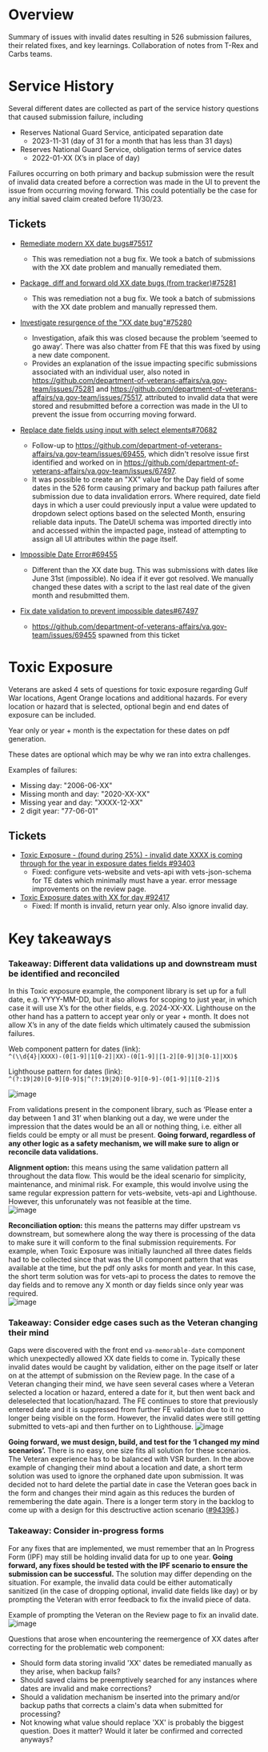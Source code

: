 # Overview

Summary of issues with invalid dates resulting in 526 submission failures, their related fixes, and key learnings. Collaboration of notes from T-Rex and Carbs teams.

# Service History

Several different dates are collected as part of the service history questions that caused submission failure, including

- Reserves National Guard Service, anticipated separation date
  - 2023-11-31 (day of 31 for a month that has less than 31 days)
- Reserves National Guard Service, obligation terms of service dates
  - 2022-01-XX (X’s in place of day)
 
Failures occurring on both primary and backup submission were the result of invalid data created before a correction was made in the UI to prevent the issue from occurring moving forward. This could potentially be the case for any initial saved claim created before 11/30/23.  

## Tickets

- [Remediate modern XX date bugs#75517](https://github.com/department-of-veterans-affairs/va.gov-team/issues/75517)

  - This was remediation not a bug fix. We took a batch of submissions with the XX date problem and manually remediated them.

- [Package, diff and forward old XX date bugs (from tracker)#75281](https://github.com/department-of-veterans-affairs/va.gov-team/issues/75281)
  - This was remediation not a bug fix. We took a batch of submissions with the XX date problem and manually repressed them.
- [Investigate resurgence of the "XX date bug"#75280](https://github.com/department-of-veterans-affairs/va.gov-team/issues/75280)
  - Investigation, afaik this was closed because the problem ‘seemed to go away’. There was also chatter from FE that this was fixed by using a new date component.
  - Provides an explanation of the issue impacting specific submissions associated with an individual user, also noted in https://github.com/department-of-veterans-affairs/va.gov-team/issues/75281 and https://github.com/department-of-veterans-affairs/va.gov-team/issues/75517, attributed to invalid data that were stored and resubmitted before a correction was made in the UI to prevent the issue from occurring moving forward.
- [Replace date fields using input with select elements#70682](https://github.com/department-of-veterans-affairs/va.gov-team/issues/70682)
  - Follow-up to https://github.com/department-of-veterans-affairs/va.gov-team/issues/69455, which didn't resolve issue first identified and worked on in https://github.com/department-of-veterans-affairs/va.gov-team/issues/67497.
  - It was possible to create an "XX" value for the Day field of some dates in the 526 form causing primary and backup path failures after submission due to data invalidation errors. Where required, date field days in which a user could previously input a value were updated to dropdown select options based on the selected Month, ensuring reliable data inputs. The DateUI schema was imported directly into and accessed within the impacted page, instead of attempting to assign all UI attributes within the page itself.
- [Impossible Date Error#69455](https://github.com/department-of-veterans-affairs/va.gov-team/issues/69455)
  - Different than the XX date bug. This was submissions with dates like June 31st (impossible). No idea if it ever got resolved. We manually changed these dates with a script to the last real date of the given month and resubmitted them.
- [Fix date validation to prevent impossible dates#67497](https://github.com/department-of-veterans-affairs/va.gov-team/issues/67497)
  - https://github.com/department-of-veterans-affairs/va.gov-team/issues/69455 spawned from this ticket

# Toxic Exposure

Veterans are asked 4 sets of questions for toxic exposure regarding Gulf War locations, Agent Orange locations and additional hazards. For every location or hazard that is selected, optional begin and end dates of exposure can be included.

Year only or year + month is the expectation for these dates on pdf generation.

These dates are optional which may be why we ran into extra challenges.

Examples of failures:

- Missing day: "2006-06-XX"
- Missing month and day: "2020-XX-XX"
- Missing year and day: "XXXX-12-XX"
- 2 digit year: "77-06-01"

## Tickets

- [Toxic Exposure - (found during 25%) - invalid date XXXX is coming through for the year in exposure dates fields #93403](https://github.com/department-of-veterans-affairs/va.gov-team/issues/93403)
  - Fixed: configure vets-website and vets-api with vets-json-schema for TE dates which minimally must have a year. error message improvements on the review page.
- [Toxic Exposure dates with XX for day #92417](https://github.com/department-of-veterans-affairs/va.gov-team/issues/92417)
  - Fixed: If month is invalid, return year only. Also ignore invalid day.

# Key takeaways

### Takeaway: Different data validations up and downstream must be identified and reconciled

In this Toxic exposure example, the component library is set up for a full date, e.g. YYYY-MM-DD, but it also allows for scoping to just year, in which case it will use X’s for the other fields, e.g. 2024-XX-XX. Lighthouse on the other hand has a pattern to accept year only or year + month. It does not allow X’s in any of the date fields which ultimately caused the submission failures.

Web component pattern for dates (link):<br>`^(\\d{4}|XXXX)-(0[1-9]|1[0-2]|XX)-(0[1-9]|[1-2][0-9]|3[0-1]|XX)$`

Lighthouse pattern for dates (link):<br>`^(?:19|20)[0-9][0-9]$|^(?:19|20)[0-9][0-9]-(0[1-9]|1[0-2])$`

![image](https://github.com/user-attachments/assets/9f016ce2-60c7-4bba-a7e4-60600b733b24)


From validations present in the component library, such as ‘Please enter a day between 1 and 31’ when blanking out a day, we were under the impression that the dates would be an all or nothing thing, i.e. either all fields could be empty or all must be present. **Going forward, regardless of any other logic as a safety mechanism, we will make sure to align or reconcile data validations.**

**Alignment option:** this means using the same validation pattern all throughout the data flow. This would be the ideal scenario for simplicity, maintenance, and minimal risk. For example, this would involve using the same regular expression pattern for vets-website, vets-api and Lighthouse. However, this unforunately was not feasible at the time.<br>
![image](https://github.com/user-attachments/assets/8590be8c-2172-4661-9906-a4fb0c43d3f2)

**Reconciliation option:** this means the patterns may differ upstream vs downstream, but somewhere along the way there is processing of the data to make sure it will conform to the final submission requirements. For example, when Toxic Exposure was initially launched all three dates fields had to be collected since that was the UI component pattern that was available at the time, but the pdf only asks for month and year. In this case, the short term solution was for vets-api to process the dates to remove the day fields and to remove any X month or day fields since only year was required.<br>
![image](https://github.com/user-attachments/assets/631a64e9-d745-41eb-8c6f-6b1b76cd0d36)

### Takeaway: Consider edge cases such as the Veteran changing their mind
Gaps were discovered with the front end `va-memorable-date` component which unexpectedly allowed XX date fields to come in. Typically these invalid dates would be caught by validation, either on the page itself or later on at the attempt of submission on the Review page. In the case of a Veteran changing their mind, we have seen several cases where a Veteran selected a location or hazard, entered a date for it, but then went back and deleselected that location/hazard. The FE continues to store that previously entered date and it is suppressed from further FE validation due to it no longer being visible on the form. However, the invalid dates were still getting submitted to vets-api and then further on to Lighthouse.
![image](https://github.com/user-attachments/assets/8e1136c0-940b-4f6d-8b40-802f2a544eec)

**Going forward, we must design, build, and test for the ‘I changed my mind scenarios’.** There is no easy, one size fits all solution for these scenarios. The Veteran experience has to be balanced with VSR burden. In the above example of changing their mind about a location and date, a short term solution was used to ignore the orphaned date upon submission. It was decided not to hard delete the partial date in case the Veteran goes back in the form and changes their mind again as this reduces the burden of remembering the date again. There is a longer term story in the backlog to come up with a design for this desctructive action scenario ([#94396]().) 

### Takeaway: Consider in-progress forms
For any fixes that are implemented, we must remember that an In Progress Form (IPF) may still be holding invalid data for up to one year. **Going forward, any fixes should be tested with the IPF scenario to ensure the submission can be successful.** The solution may differ depending on the situation. For example, the invalid data could be either automatically sanitized (in the case of dropping optional, invalid date fields like day) or by prompting the Veteran with error feedback to fix the invalid piece of data.

Example of prompting the Veteran on the Review page to fix an invalid date.
![image](https://github.com/user-attachments/assets/427ac919-18b8-4756-b674-32f5d7e55a41)

Questions that arose when encountering the reemergence of XX dates after correcting for the problematic web component:
- Should form data storing invalid 'XX' dates be remediated manually as they arise, when backup fails?
- Should saved claims be preemptively searched for any instances where dates are invalid and make corrections?
- Should a validation mechanism be inserted into the primary and/or backup paths that corrects a claim's data when submitted for processing?
- Not knowing what value should replace 'XX' is probably the biggest question. Does it matter? Would it later be confirmed and corrected anyways?


